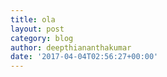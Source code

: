 ```yaml
---
title: ola
layout: post
category: blog
author: deepthiananthakumar
date: '2017-04-04T02:56:27+00:00'
---
```

